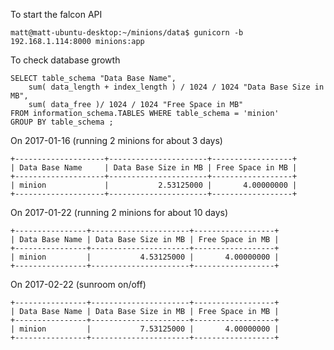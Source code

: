 To start the falcon API
```
matt@matt-ubuntu-desktop:~/minions/data$ gunicorn -b 192.168.1.114:8000 minions:app
```

To check database growth
```
SELECT table_schema "Data Base Name",
    sum( data_length + index_length ) / 1024 / 1024 "Data Base Size in MB",
    sum( data_free )/ 1024 / 1024 "Free Space in MB"
FROM information_schema.TABLES WHERE table_schema = 'minion'
GROUP BY table_schema ; 
```

On 2017-01-16 (running 2 minions for about 3 days)
```
+--------------------+----------------------+------------------+
| Data Base Name     | Data Base Size in MB | Free Space in MB |
+--------------------+----------------------+------------------+
| minion             |           2.53125000 |       4.00000000 |
+--------------------+----------------------+------------------+
```
On 2017-01-22 (running 2 minions for about 10 days)
```
+----------------+----------------------+------------------+
| Data Base Name | Data Base Size in MB | Free Space in MB |
+----------------+----------------------+------------------+
| minion         |           4.53125000 |       4.00000000 |
+----------------+----------------------+------------------+
```
On 2017-02-22 (sunroom on/off)
```
+----------------+----------------------+------------------+
| Data Base Name | Data Base Size in MB | Free Space in MB |
+----------------+----------------------+------------------+
| minion         |           7.53125000 |       4.00000000 |
+----------------+----------------------+------------------+
```

